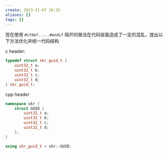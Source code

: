 ```yaml
---
create: 2023-11-07 16:35
aliases: []
tags: []
---
```

现在使用 `#ifdef.....#endif` 隔开的做法在代码层面造成了一定的混乱，提出以下方法优化并统一代码结构

c header:
```cpp
typedef struct skr_guid_t {
	uint32_t a;
	uint32_t b;
	uint32_t c;
	uint32_t d;
} skr_guid_t;
```

cpp header
```cpp
namespace skr {
	struct GUID {
		uint32_t a;
		uint32_t b;
		uint32_t c;
		uint32_t d;
	};
}

using skr_guid_t = skr::GUID;
```